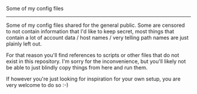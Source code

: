 
Some of my config files
*************************

Some of my config files shared for the general public.
Some are censored to not contain information that I'd like to keep secret,
most things that contain a lot of account data / host names / very telling path names
are just plainly left out.

For that reason you'll find references to scripts or other files that do not exist
in this repository. I'm sorry for the inconvenience, but you'll likely not be able
to just blindly copy things from here and run them.

If however you're just looking for inspiration for your own setup,
you are very welcome to do so :-)

